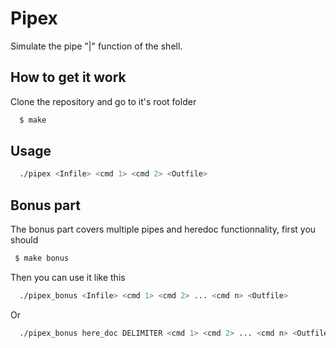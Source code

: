 # Pipex

Simulate the pipe "|" function of the shell.

## How to get it work

Clone the repository and go to it's root folder

```bash
  $ make
```
## Usage

```bash
  ./pipex <Infile> <cmd 1> <cmd 2> <Outfile>
```
## Bonus part  

 The bonus part covers multiple pipes and heredoc functionnality, first you should
 ```bash
  $ make bonus
```
Then you can use it like this
```bash
  ./pipex_bonus <Infile> <cmd 1> <cmd 2> ... <cmd n> <Outfile>
```
Or
```bash
  ./pipex_bonus here_doc DELIMITER <cmd 1> <cmd 2> ... <cmd n> <Outfile>
```

